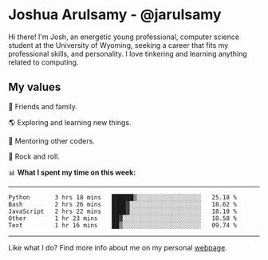 # Joshua Arulsamy - @jarulsamy

Hi there! I'm Josh, an energetic young professional, computer science student at the University of Wyoming, seeking a career that fits my professional skills, and personality. I love tinkering and learning anything related to computing.

## My values

:yellow_heart: Friends and family.

:earth_americas: Exploring and learning new things.

:book: Mentoring other coders.

:guitar: Rock and roll.

:bar_chart: **What I spent my time on this week:**

------
<!--START_SECTION:waka-->
```text
Python       3 hrs 18 mins   ██████▒░░░░░░░░░░░░░░░░░░   25.18 % 
Bash         2 hrs 26 mins   ████▓░░░░░░░░░░░░░░░░░░░░   18.62 % 
JavaScript   2 hrs 22 mins   ████▓░░░░░░░░░░░░░░░░░░░░   18.10 % 
Other        1 hr 23 mins    ██▓░░░░░░░░░░░░░░░░░░░░░░   10.58 % 
Text         1 hr 16 mins    ██▒░░░░░░░░░░░░░░░░░░░░░░   09.74 % 
```
<!--END_SECTION:waka-->
------

Like what I do? Find more info about me on my personal [webpage](https://arulsamy.me).
